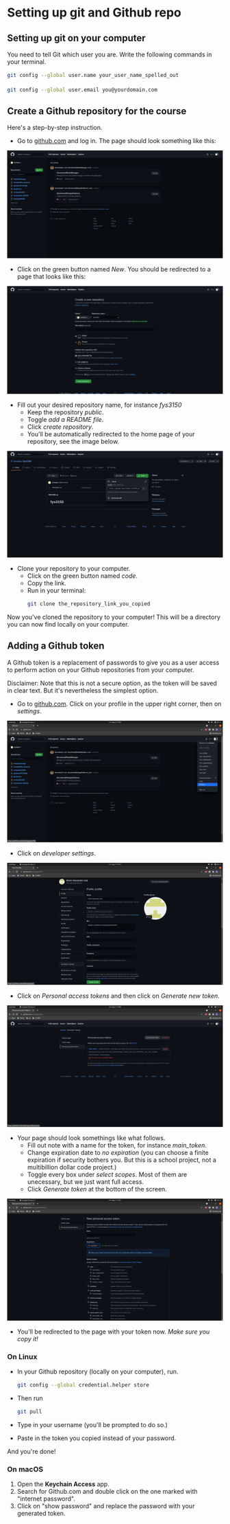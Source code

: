 # Setting up git and Github repo

## Setting up git on your computer

You need to tell Git which user you are. Write the following commands in your terminal.

```sh
git config --global user.name your_user_name_spelled_out

git config --global user.email you@yourdomain.com
```

## Create a Github repository for the course

Here's a step-by-step instruction.

- Go to [github.com](https://github.com/) and log in. The page should look something like this:

![homepage](./imgs/github_homepage.png)

- Click on the green button named *New*. You should be redirected to a page that looks like this:

![create_repo](./imgs/create_repo.png)

- Fill out your desired repository name, for instance *fys3150*
  - Keep the repository *public*.
  - Toggle *add a README file*.
  - Click *create repository*.
  - You'll be automatically redirected to the home page of your repository, see the image below.

![clone_repo](./imgs/clone_repo.png)

- Clone your repository to your computer.  
  - Click on the green button named *code*.
  - Copy the link.
  - Run in your terminal:
    ```sh
    git clone the_repository_link_you_copied
    ```

Now you've cloned the repository to your computer! This will be a directory you can now find locally on your computer.



## Adding a Github token


A Github token is a replacement of passwords to give you as a user access to perform action on your Github repositories from your computer.

Disclaimer: Note that this is not a secure option, as the token will be saved in clear text. But it's nevertheless the simplest option.


- Go to [github.com](https://github.com/). Click on your profile in the upper right corner, then on *settings*.

![go_to_settings](./imgs/go_to_settings.png)

- Click on *developer settings*.

![go_to_developer_settings](./imgs/go_to_developer_settings.png)

- Click on *Personal access tokens* and then click on *Generate new token*.

![generate_new_token](./imgs/generate_new_token.png)

- Your page should look somethings like what follows.
    - Fill out note with a name for the token, for instance *main_token*.
    - Change expiration date to *no expiration* (you can choose a finite expiration if security bothers you. But this is a school project, not a multibillion dollar code project.)
    - Toggle every box under *select scopes*. Most of them are unecessary, but we just want full access.
    - Click *Generate token* at the bottom of the screen.

![token_page](./imgs/token_page.png)

- You'll be redirected to the page with your token now. *Make sure you copy it!*


### On Linux

- In your Github repository (locally on your computer), run.

  ```sh
  git config --global credential.helper store
  ```

- Then run

  ```sh
  git pull
  ```

- Type in your username (you'll be prompted to do so.)

- Paste in the token you copied instead of your password.

And you're done!

### On macOS

1. Open the **Keychain Access** app.
2. Search for Github.com and double click on the one marked with "internet password".
3. Click on "show password" and replace the password with your generated token.
